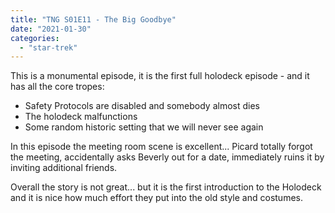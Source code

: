 ```yaml
---
title: "TNG S01E11 - The Big Goodbye"
date: "2021-01-30"
categories: 
  - "star-trek"
---
```


This is a monumental episode, it is the first full holodeck episode - and it has all the core tropes:

- Safety Protocols are disabled and somebody almost dies
- The holodeck malfunctions
- Some random historic setting that we will never see again

In this episode the meeting room scene is excellent... Picard totally forgot the meeting, accidentally asks Beverly out for a date, immediately ruins it by inviting additional friends.

Overall the story is not great... but it is the first introduction to the Holodeck and it is nice how much effort they put into the old style and costumes.
